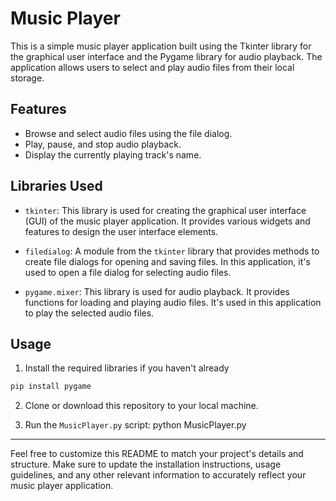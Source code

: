 # Music Player

This is a simple music player application built using the Tkinter library for the graphical user interface and the Pygame library for audio playback. The application allows users to select and play audio files from their local storage.

## Features

- Browse and select audio files using the file dialog.
- Play, pause, and stop audio playback.
- Display the currently playing track's name.

## Libraries Used

- `tkinter`: This library is used for creating the graphical user interface (GUI) of the music player application. It provides various widgets and features to design the user interface elements.

- `filedialog`: A module from the `tkinter` library that provides methods to create file dialogs for opening and saving files. In this application, it's used to open a file dialog for selecting audio files.

- `pygame.mixer`: This library is used for audio playback. It provides functions for loading and playing audio files. It's used in this application to play the selected audio files.

## Usage

1. Install the required libraries if you haven't already
```bash
pip install pygame
```

2. Clone or download this repository to your local machine.

3. Run the `MusicPlayer.py` script:
python MusicPlayer.py

---
Feel free to customize this README to match your project's details and structure. Make sure to update the installation instructions, usage guidelines, and any other relevant information to accurately reflect your music player application.

